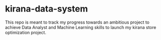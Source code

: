 # kirana-data-system
This repo is meant to track my progress towards an ambitious project to achieve Data Analyst and Machine Learning skills to launch my kirana store optimization project.
